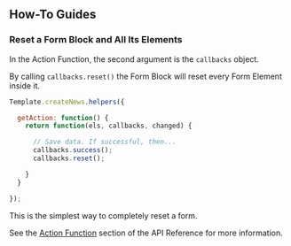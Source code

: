 ## How-To Guides

### Reset a Form Block and All Its Elements

In the Action Function, the second argument is the `callbacks` object.

By calling `callbacks.reset()` the Form Block will reset every Form Element inside it.

```javascript
Template.createNews.helpers({

  getAction: function() {
    return function(els, callbacks, changed) {

      // Save data. If successful, then...
      callbacks.success();
      callbacks.reset();

    }
  }

});

```

This is the simplest way to completely reset a form.

See the [Action Function](../api/ActionFunction.md) section of the API Reference for more information.